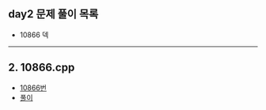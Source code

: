 ## day2 문제 풀이 목록
- 10866 덱 

---
## 2. 10866.cpp
- [10866번](https://www.acmicpc.net/problem/10866)
- [풀이](10866.cpp)
